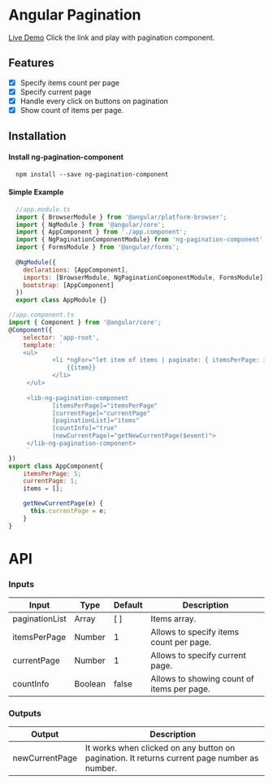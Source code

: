 # Angular Pagination

[Live Demo](https://isagul.github.io/ng-pagination-component/)
Click the link and play with pagination component.

## Features  
- [x] Specify items count per page
- [x] Specify current page
- [x] Handle every click on buttons on pagination
- [x] Show count of items per page.
  
## Installation  
#### Install ng-pagination-component
```  
  npm install --save ng-pagination-component  
```  
#### Simple Example  
```javascript  
  //app.module.ts
  import { BrowserModule } from '@angular/platform-browser';
  import { NgModule } from '@angular/core';
  import { AppComponent } from './app.component';
  import { NgPaginationComponentModule} from 'ng-pagination-component';  
  import { FormsModule } from '@angular/forms';  
    
  @NgModule({  
    declarations: [AppComponent],  
    imports: [BrowserModule, NgPaginationComponentModule, FormsModule],  
    bootstrap: [AppComponent]  
  })  
  export class AppModule {}  
```  
```javascript
//app.component.ts
import { Component } from '@angular/core';
@Component({
    selector: 'app-root',
    template: `
	<ul>
            <li *ngFor="let item of items | paginate: { itemsPerPage: itemsPerPage, currentPage: currentPage }">
                {{item}}	
            </li>
	 </ul>
  
	 <lib-ng-pagination-component 
            [itemsPerPage]="itemsPerPage"  
            [currentPage]="currentPage"  
            [paginationList]="items"
            [countInfo]="true"  
            (newCurrentPage)="getNewCurrentPage($event)">
	 </lib-ng-pagination-component>
	 `
})
export class AppComponent{
    itemsPerPage: 5;
    currentPage: 1;
    items = []; 

	getNewCurrentPage(e) {  
	  this.currentPage = e;  
	}
}
```
  
# API  
### Inputs  
| Input  | Type | Default | Description  
| ------------- | ------------- | ------------- | -------------  
| paginationList| Array<any>  | [ ]  | Items array. 
| itemsPerPage| Number| 1 | Allows to specify items count per page. 
| currentPage| Number | 1  | Allows to specify current page.
| countInfo| Boolean | false  | Allows to showing count of items per page.

### Outputs  
| Output  | Description  
| ------------- | -------------  
| newCurrentPage| It works when clicked on any button on pagination. It returns current page number as number.
